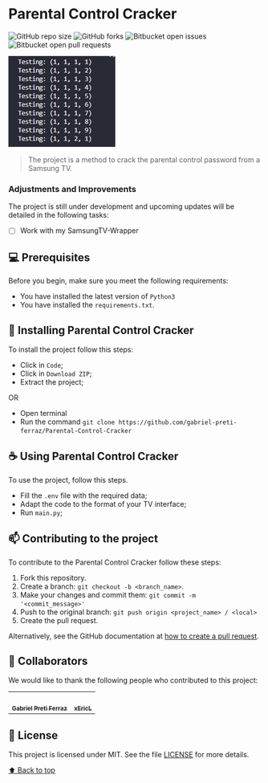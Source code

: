 # Parental Control Cracker

![GitHub repo size](https://img.shields.io/github/repo-size/gabriel-preti-ferraz/Parental-Control-Cracker?style=for-the-badge)
![GitHub forks](https://img.shields.io/github/forks/gabriel-preti-ferraz/Parental-Control-Cracker?style=for-the-badge)
![Bitbucket open issues](https://img.shields.io/bitbucket/issues/gabriel-preti-ferraz/Parental-Control-Cracker?style=for-the-badge)
![Bitbucket open pull requests](https://img.shields.io/bitbucket/pr-raw/gabriel-preti-ferraz/Parental-Control-Cracker?style=for-the-badge)

<img src="example.png">

> The project is a method to crack the parental control password from a Samsung TV.

### Adjustments and Improvements

The project is still under development and upcoming updates will be detailed in the following tasks:

- [ ] Work with my SamsungTV-Wrapper

## 💻 Prerequisites

Before you begin, make sure you meet the following requirements:
* You have installed the latest version of `Python3`
* You have installed the `requirements.txt`.

## 🚀 Installing Parental Control Cracker

To install the project follow this steps:

* Click in `Code`;
* Click in `Download ZIP`;
* Extract the project;

OR

* Open terminal
* Run the command `git clone https://github.com/gabriel-preti-ferraz/Parental-Control-Cracker`

## ☕ Using Parental Control Cracker

To use the project, follow this steps.

* Fill the `.env` file with the required data;
* Adapt the code to the format of your TV interface;
* Run `main.py`;

## 📫 Contributing to the project
To contribute to the Parental Control Cracker follow these steps:

1. Fork this repository.
2. Create a branch: `git checkout -b <branch_name>`.
3. Make your changes and commit them: `git commit -m '<commit_message>'`
4. Push to the original branch: `git push origin <project_name> / <local>`
5. Create the pull request.


Alternatively, see the GitHub documentation at
[how to create a pull request](https://help.github.com/en/github/collaborating-with-issues-and-pull-requests/creating-a-pull-request).

## 🤝 Collaborators

We would like to thank the following people who contributed to this project:

<table>
  <tr>
    <td align="center">
      <a href="https://github.com/gabriel-preti-ferraz/">
        <img src="https://avatars.githubusercontent.com/u/125829214?v=4" width="100px;" alt=""/><br>
        <sub>
          <b>Gabriel Preti Ferraz</b>
        </sub>
      </a>
    </td>
    <td align="center">
      <a href="https://github.com/xEricL">
        <img src="https://avatars.githubusercontent.com/u/37921711?v=4" width="100px;" alt=""/><br>
        <sub>
          <b>xEricL</b>
        </sub>
      </a>
    </td>
    </td>
  </tr>
</table>

## 📝 License

This project is licensed under MIT. See the file [LICENSE](LICENSE) for more details.

[⬆ Back to top](#parental-control-cracker)<br>
